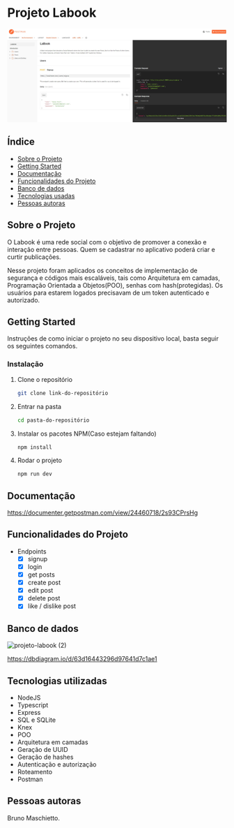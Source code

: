 # **Projeto Labook**
![Projeto-LaBook](./src/assets/labookProject.jpg)

## **Índice**
- <a href='#sobre-o-projeto'>Sobre o Projeto</a>
- <a href='#getting-started'>Getting Started</a>
- <a href='#documentacao'>Documentação</a>
- <a href='#funcionalidades-do-projeto'>Funcionalidades do Projeto</a>
- <a href='#banco-de-dados'>Banco de dados</a>
- <a href='#tecnologias-usadas'>Tecnologias usadas</a>
- <a href='#pessoas-autoras'>Pessoas autoras</a>

## **Sobre o Projeto**
O Labook é uma rede social com o objetivo de promover a conexão e interação entre pessoas. Quem se cadastrar no aplicativo poderá criar e curtir publicações.

Nesse projeto foram aplicados os conceitos de implementação de segurança e códigos mais escaláveis, tais como Arquitetura em camadas, Programação Orientada a Objetos(POO), senhas com hash(protegidas). Os usuários para estarem logados precisavam de um token autenticado e autorizado.

## **Getting Started**
Instruções de como iniciar o projeto no seu dispositivo local, basta seguir os seguintes comandos.

### **Instalação**
1. Clone o repositório
	```sh
	git clone link-do-repositório
	```
2. Entrar na pasta
    ```sh
    cd pasta-do-repositório
    ```
3. Instalar os pacotes NPM(Caso estejam faltando)
	```sh
	npm install
	```
4. Rodar o projeto
    ```sh
	npm run dev
	```


## **Documentação**

https://documenter.getpostman.com/view/24460718/2s93CPrsHg

## **Funcionalidades do Projeto**
- Endpoints
    - [x]  signup
    - [x]  login
    - [x]  get posts
    - [x]  create post
    - [x]  edit post
    - [x]  delete post
    - [x]  like / dislike post

## **Banco de dados**
![projeto-labook (2)](https://user-images.githubusercontent.com/29845719/216036534-2b3dfb48-7782-411a-bffd-36245b78594e.png)

https://dbdiagram.io/d/63d16443296d97641d7c1ae1

## **Tecnologias utilizadas**

- NodeJS
- Typescript
- Express
- SQL e SQLite
- Knex
- POO
- Arquitetura em camadas
- Geração de UUID
- Geração de hashes
- Autenticação e autorização
- Roteamento
- Postman

## **Pessoas autoras**

Bruno Maschietto.
